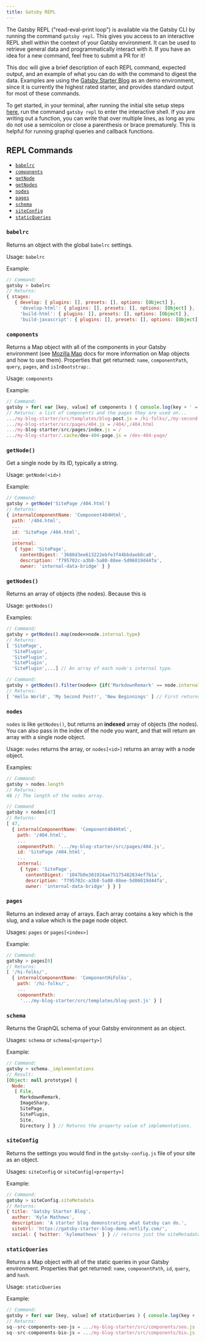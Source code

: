 ```yaml
---
title: Gatsby REPL
---
```


The Gatsby REPL ("read-eval-print loop") is available via the Gatsby CLI by running the command `gatsby repl`. This gives you access to an interactive REPL shell within the context of your Gatsby environment. It can be used to retrieve general data and programmatically interact with it. If you have an idea for a new command, feel free to submit a PR for it!

This doc will give a brief description of each REPL command, expected output, and an example of what you can do with the command to digest the data. Examples are using the [Gatsby Starter Blog](/starters/gatsbyjs/gatsby-starter-blog/) as an demo environment, since it is currently the highest rated starter, and provides standard output for most of these commands.

To get started, in your terminal, after running the initial site setup steps [here](/docs/quick-start), run the command `gatsby repl` to enter the interactive shell. If you are writing out a function, you can write that over multiple lines, as long as you do not use a semicolon or close a parenthesis or brace prematurely. This is helpful for running graphql queries and callback functions.

## REPL Commands

- [`babelrc`](#babelrc)
- [`components`](#components)
- [`getNode`](#getNode)
- [`getNodes`](#getNodes)
- [`nodes`](#nodes)
- [`pages`](#pages)
- [`schema`](#schema)
- [`siteConfig`](#siteConfig)
- [`staticQueries`](#staticQueries)

### `babelrc`

Returns an object with the global `babelrc` settings.

Usage: `babelrc`

Example:

```js
// Command:
gatsby > babelrc
// Returns:
{ stages:
   { develop: { plugins: [], presets: [], options: [Object] },
     'develop-html': { plugins: [], presets: [], options: [Object] },
     'build-html': { plugins: [], presets: [], options: [Object] },
     'build-javascript': { plugins: [], presets: [], options: [Object] } } }
```

### `components`

Returns a Map object with all of the components in your Gatsby environment (see [Mozilla Map](https://developer.mozilla.org/en-US/docs/Web/JavaScript/Reference/Global_Objects/Map) docs for more information on Map objects and how to use them). Properties that get returned: `name`, `componentPath`, `query`, `pages`, and `isInBootstrap:`.

Usage: `components`

Example:

```js
// Command:
gatsby > for( var [key, value] of components ) { console.log(key + ' = ' + value.pages); }
// Returns: a list of components and the pages they are used on...
.../my-blog-starter/src/templates/blog-post.js = /hi-folks/,/my-second-post/,/hello-world/
.../my-blog-starter/src/pages/404.js = /404/,/404.html
.../my-blog-starter/src/pages/index.js = /
.../my-blog-starter/.cache/dev-404-page.js = /dev-404-page/
```

### `getNode()`

Get a single node by its ID, typically a string.

Usage: `getNode(<id>)`

Example:

```js
// Command:
gatsby > getNode('SitePage /404.html')
// Returns:
{ internalComponentName: 'Component404Html',
  path: '/404.html',
  ...
  id: 'SitePage /404.html',
  ...
  internal:
   { type: 'SitePage',
     contentDigest: '3688d3ee613222ebfe3f44bbdaeb8ca0',
     description: 'f795702c-a3b8-5a88-88ee-5d06019d44fa',
     owner: 'internal-data-bridge' } }
```

### `getNodes()`

Returns an array of objects (the nodes). Because this is

Usage: `getNodes()`

Examples:

```js
// Command:
gatsby > getNodes().map(node=>node.internal.type)
// Returns:
[ 'SitePage',
  'SitePlugin',
  'SitePlugin',
  'SitePlugin',
  'SitePlugin',...] // An array of each node's internal type.

// Command:
gatsby > getNodes().filter(node=> {if('MarkdownRemark' == node.internal.type) return node}).map(node=> node.frontmatter.title)
// Returns:
[ 'Hello World', 'My Second Post!', 'New Beginnings' ] // First returns an array of just nodes with a MarkdownRemark type, then creates an array of titles (blog posts).
```

### `nodes`

`nodes` is like `getNodes()`, but returns an **indexed** array of objects (the nodes). You can also pass in the index of the node you want, and that will return an array with a single node object.

Usage: `nodes` returns the array, or `nodes[<id>]` returns an array with a node object.

Examples:

```js
// Command:
gatsby > nodes.length
// Returns:
48 // The length of the nodes array.

// Command
gatsby > nodes[47]
// Returns:
[ 47,
  { internalComponentName: 'Component404Html',
    path: '/404.html',
    ...
    componentPath: '.../my-blog-starter/src/pages/404.js',
    id: 'SitePage /404.html',
    ...
    internal:
     { type: 'SitePage',
       contentDigest: '1047b0e301924ae75175482834ef7b1a',
       description: 'f795702c-a3b8-5a88-88ee-5d06019d44fa',
       owner: 'internal-data-bridge' } } ]
```

### `pages`

Returns an indexed array of arrays. Each array contains a key which is the slug, and a value which is the page node object.

Usages: `pages` or `pages[<index>]`

Example:

```js
// Command:
gatsby > pages[0]
// Returns:
[ '/hi-folks/',
  { internalComponentName: 'ComponentHiFolks',
    path: '/hi-folks/',
    ...
    componentPath:
     '.../my-blog-starter/src/templates/blog-post.js' } ]
```

### `schema`

Returns the GraphQL schema of your Gatsby environment as an object.

Usages: `schema` or `schema[<property>]`

Example:

```js
// Command:
gatsby > schema._implementations
// Result:
[Object: null prototype] {
  Node:
   [ File,
     MarkdownRemark,
     ImageSharp,
     SitePage,
     SitePlugin,
     Site,
     Directory ] } // Returns the property value of implementations.
```

### `siteConfig`

Returns the settings you would find in the `gatsby-config.js` file of your site as an object.

Usages: `siteConfig` or `siteConfig[<property>]`

Example:

```js
// Command:
gatsby > siteConfig.siteMetadata
// Returns:
{ title: 'Gatsby Starter Blog',
  author: 'Kyle Mathews',
  description: 'A starter blog demonstrating what Gatsby can do.',
  siteUrl: 'https://gatsby-starter-blog-demo.netlify.com/',
  social: { twitter: 'kylemathews' } } // returns just the siteMetadata value of the config.
```

### `staticQueries`

Returns a Map object with all of the static queries in your Gatsby environment. Properties that get returned: `name`, `componentPath`, `id`, `query`, and `hash`.

Usage: `staticQueries`

Example:

```js
// Command:
gatsby > for( var [key, value] of staticQueries ) { console.log(key + ' = ' + value.componentPath); }
// Returns:
sq--src-components-seo-js = .../my-blog-starter/src/components/seo.js
sq--src-components-bio-js = .../my-blog-starter/src/components/bio.js
```
